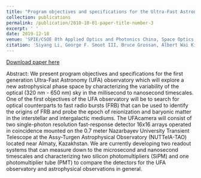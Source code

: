 ```yaml
---
title: "Program objectives and specifications for the Ultra-Fast Astronomy observatory"
collection: publications
permalink: /publication/2010-10-01-paper-title-number-3
excerpt: ' '
date: 2019-12-18
venue: 'SPIE/CSOE 8th Applied Optics and Photonics China, Space Optics, Telescopes and Instrumentation, Proc. SPIE 11341'
citation: 'Siyang Li, George F. Smoot III, Bruce Grossan, Albert Wai Kit Lau, Marzhan Bekbalanova, Mehdi Shafiee, Thorsten Stezelberger. “Program objectives and specifications for the Ultra-Fast Astronomy observatory”, in [8th Applied Opticsand Photonics China; Space Optics, Telescopes and Instrumentation], Proc. SPIE 11341, 113411Y (December 18, 2019).'
---
```


[Download paper here](/files/UFA_Program_Objectives_SPIE_Paper.pdf)

Abstract: We present program objectives and specifications for the first generation Ultra-Fast Astronomy (UFA) observatory which will explore a new astrophysical phase space by characterizing the variability of the optical (320 nm - 650 nm) sky in the millisecond to nanosecond timescales. One of the first objectives of the UFA observatory will be to search for optical counterparts to fast radio bursts (FRB) that can be used to identify the origins of FRB and probe the epoch of reionization and baryonic matter in the interstellar and intergalactic mediums. The UFAcamera will consist of two single-photon resolution fast-response detector 16x16 arrays operated in coincidence mounted on the 0.7 meter Nazarbayev University Transient Telescope at the Assy-Turgen Astrophysical Observatory (NUTTelA-TAO) located near Almaty, Kazakhstan. We are currently developing two readout systems that can measure down to the microsecond and nanosecond timescales and characterizing two silicon photomultipliers (SiPM) and one photomultiplier tube (PMT) to compare the detectors for the UFA observatory and astrophysical observations in general.

